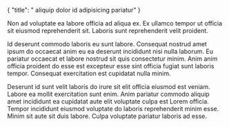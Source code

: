 {
  "title": " aliquip dolor id adipisicing pariatur"
}

Non ad voluptate ea labore officia ad aliqua ex. Ex ullamco tempor ut officia sit eiusmod reprehenderit sit. Laboris sunt reprehenderit velit proident.

Id deserunt commodo laboris eu sunt labore. Consequat nostrud amet ipsum do occaecat anim eu ea deserunt incididunt nisi nulla laborum. Eu pariatur occaecat et labore nostrud sit quis consectetur minim. Anim anim officia proident do esse est excepteur esse sint officia fugiat sunt laboris tempor. Consequat exercitation est cupidatat nulla minim.

Deserunt id sunt velit laboris do irure sit elit officia eiusmod est veniam. Labore ea mollit exercitation sunt enim. Anim pariatur commodo aliquip amet incididunt ea cupidatat aute elit voluptate culpa est Lorem officia. Tempor incididunt eiusmod voluptate do laboris reprehenderit minim esse. Minim sit aute sit duis labore. Culpa voluptate pariatur laboris ad esse.